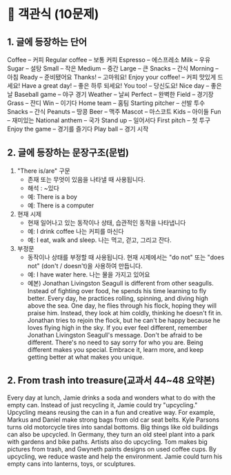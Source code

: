 
# 🌱 객관식 (10문제)
## 1. 글에 등장하는 단어
Coffee – 커피
Regular coffee – 보통 커피
Espresso – 에스프레소
Milk – 우유
Sugar – 설탕
Small – 작은
Medium – 중간
Large – 큰
Snacks – 간식
Morning – 아침
Ready – 준비됐어요
Thanks! – 고마워요!
Enjoy your coffee! – 커피 맛있게 드세요!
Have a great day! – 좋은 하루 되세요!
You too! – 당신도요!
Nice day – 좋은 날
Baseball game – 야구 경기
Weather – 날씨
Perfect – 완벽한
Field – 경기장
Grass – 잔디
Win – 이기다
Home team – 홈팀
Starting pitcher – 선발 투수
Snacks – 간식
Peanuts – 땅콩
Beer – 맥주
Mascot – 마스코트
Kids – 아이들
Fun – 재미있는
National anthem – 국가
Stand up – 일어서다
First pitch – 첫 투구
Enjoy the game – 경기를 즐기다
Play ball – 경기 시작

## 2. 글에 등장하는 문장구조(문법)
1. "There is/are" 구문
   - 존재 또는 무엇이 있음을 나타낼 때 사용됩니다.
   - 해석 : ~있다
   - 예: There is a boy
   - 예: There is a computer
2. 현재 시제
   - 현재 일어나고 있는 동작이나 상태, 습관적인 동작을 나타냅니다
   - 예: I drink coffee 나는 커피를 마신다
   - 예: I eat, walk and sleep. 나는 먹고, 걷고, 그리고 잔다.
3. 부정문
   - 동작이나 상태를 부정할 때 사용됩니다. 현재 시제에서는 "do not" 또는 "does not" (don't / doesn't)을 사용하여 만듭니다.
   - 예: I have water here. 나는 물을 가지고 있어요
   - 예본)
Jonathan Livingston Seagull is different from other seagulls. Instead of fighting over food, he spends his time learning to fly better. Every day, he practices rolling, spinning, and diving high above the sea. One day, he flies through his flock, hoping they will praise him. Instead, they look at him coldly, thinking he doesn't fit in. Jonathan tries to rejoin the flock, but he can't be happy because he loves flying high in the sky.
If you ever feel different, remember Jonathan Livingston Seagull's message. Don't be afraid to be different. There's no need to say sorry for who you are. Being different makes you special. Embrace it, learn more, and keep getting better at what makes you unique.
## 2. From trash into treasure(교과서 44~48 요약본)
Every day at lunch, Jamie drinks a soda and wonders what to do with the empty can. Instead of just recycling it, Jamie could try "upcycling." Upcycling means reusing the can in a fun and creative way.
For example, Markus and Daniel make strong bags from old car seat belts. Kyle Parsons turns old motorcycle tires into sandal bottoms. Big things like old buildings can also be upcycled. In Germany, they turn an old steel plant into a park with gardens and bike paths.
Artists also do upcycling. Tom makes big pictures from trash, and Gwyneth paints designs on used coffee cups.
By upcycling, we reduce waste and help the environment. Jamie could turn his empty cans into lanterns, toys, or sculptures.

